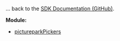 ... back to the [SDK Documentation (GitHub)](https://github.com/Picturepark/Picturepark.SDK.TypeScript/blob/master/docs/picturepark-sdk-v1-pickers/README.md).

**Module:**

- [pictureparkPickers](modules.html)